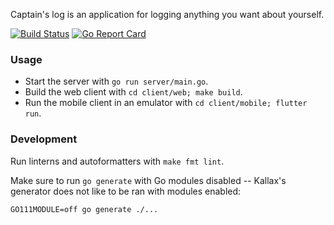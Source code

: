 Captain's log is an application for logging anything you want about yourself.

[![Build Status](https://travis-ci.org/minond/captainslog.svg?branch=master)](https://travis-ci.org/minond/captainslog)
[![Go Report Card](https://goreportcard.com/badge/github.com/minond/captainslog)](https://goreportcard.com/report/github.com/minond/captainslog)


### Usage

- Start the server with `go run server/main.go`.
- Build the web client with `cd client/web; make build`.
- Run the mobile client in an emulator with `cd client/mobile; flutter run`.


### Development

Run linterns and autoformatters with `make fmt lint`.

Make sure to run `go generate` with Go modules disabled -- Kallax's generator
does not like to be ran with modules enabled:

    GO111MODULE=off go generate ./...
